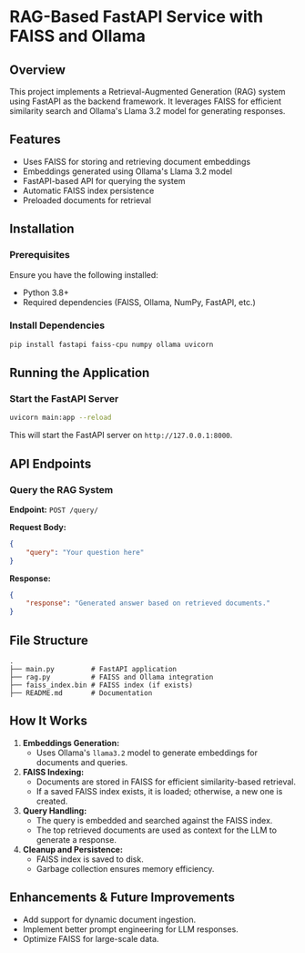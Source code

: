# RAG-Based FastAPI Service with FAISS and Ollama

## Overview
This project implements a Retrieval-Augmented Generation (RAG) system using FastAPI as the backend framework. It leverages FAISS for efficient similarity search and Ollama's Llama 3.2 model for generating responses.

## Features
- Uses FAISS for storing and retrieving document embeddings
- Embeddings generated using Ollama's Llama 3.2 model
- FastAPI-based API for querying the system
- Automatic FAISS index persistence
- Preloaded documents for retrieval

## Installation
### Prerequisites
Ensure you have the following installed:
- Python 3.8+
- Required dependencies (FAISS, Ollama, NumPy, FastAPI, etc.)

### Install Dependencies
```sh
pip install fastapi faiss-cpu numpy ollama uvicorn
```

## Running the Application
### Start the FastAPI Server
```sh
uvicorn main:app --reload
```
This will start the FastAPI server on `http://127.0.0.1:8000`.

## API Endpoints
### Query the RAG System
**Endpoint:** `POST /query/`

**Request Body:**
```json
{
    "query": "Your question here"
}
```

**Response:**
```json
{
    "response": "Generated answer based on retrieved documents."
}
```

## File Structure
```
.
├── main.py         # FastAPI application
├── rag.py          # FAISS and Ollama integration
├── faiss_index.bin # FAISS index (if exists)
├── README.md       # Documentation
```

## How It Works
1. **Embeddings Generation:**
   - Uses Ollama's `llama3.2` model to generate embeddings for documents and queries.
2. **FAISS Indexing:**
   - Documents are stored in FAISS for efficient similarity-based retrieval.
   - If a saved FAISS index exists, it is loaded; otherwise, a new one is created.
3. **Query Handling:**
   - The query is embedded and searched against the FAISS index.
   - The top retrieved documents are used as context for the LLM to generate a response.
4. **Cleanup and Persistence:**
   - FAISS index is saved to disk.
   - Garbage collection ensures memory efficiency.

## Enhancements & Future Improvements
- Add support for dynamic document ingestion.
- Implement better prompt engineering for LLM responses.
- Optimize FAISS for large-scale data.



